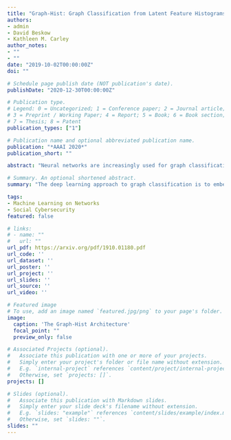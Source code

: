 ```yaml
---
title: "Graph-Hist: Graph Classification from Latent Feature Histograms with Application to Bot Detection"
authors:
- admin
- David Beskow
- Kathleen M. Carley
author_notes:
- ""
- ""
date: "2019-10-02T00:00:00Z"
doi: ""

# Schedule page publish date (NOT publication's date).
publishDate: "2020-12-30T00:00:00Z"

# Publication type.
# Legend: 0 = Uncategorized; 1 = Conference paper; 2 = Journal article;
# 3 = Preprint / Working Paper; 4 = Report; 5 = Book; 6 = Book section;
# 7 = Thesis; 8 = Patent
publication_types: ["1"]

# Publication name and optional abbreviated publication name.
publication: "*AAAI 2020*"
publication_short: ""

abstract: "Neural networks are increasingly used for graph classification in a variety of contexts. Social media is a critical application area in this space, however the characteristics of social media graphs differ from those seen in most popular benchmark datasets. Social networks tend to be large and sparse, while benchmarks are small and dense. Classically, large and sparse networks are analyzed by studying the distribution of local properties. Inspired by this, we introduce Graph-Hist: an end-to-end architecture that extracts a graph's latent local features, bins nodes together along 1-D cross sections of the feature space, and classifies the graph based on this multi-channel histogram. We show that Graph-Hist improves state of the art performance on true social media benchmark datasets, while still performing well on other benchmarks. Finally, we demonstrate Graph-Hist's performance by conducting bot detection in social media. While sophisticated bot and cyborg accounts increasingly evade traditional detection methods, they leave artificial artifacts in their conversational graph that are detected through graph classification. We apply Graph-Hist to classify these conversational graphs. In the process, we confirm that social media graphs are different than most baselines and that Graph-Hist outperforms existing bot-detection models."

# Summary. An optional shortened abstract.
summary: "The deep learning approach to graph classification is to embed nodes in a latent space, typically graph convolutions, and then to use these embeddings to make a single classification. The number of nodes may differ from one training example to the next, which poses a problem. We demonstrate that the node embedding distribution can be approximated using differentiable histograms. After the histograms are created, traditional convolutional layers can be used to classify the graph. This procedure leverages all available information, regardless of how the size of graphs vary. We demonstrate that this architecture gives incremental improvement for various benchmark datasets. We use this approach to classify bots on Twitter based on their communication graph. We find this classification technique generalizes better than previous methods, however sacrifices some precision."

tags:
- Machine Learning on Networks
- Social Cybersecurity
featured: false

# links:
# - name: ""
#   url: ""
url_pdf: https://arxiv.org/pdf/1910.01180.pdf
url_code: ''
url_dataset: ''
url_poster: ''
url_project: ''
url_slides: ''
url_source: ''
url_video: ''

# Featured image
# To use, add an image named `featured.jpg/png` to your page's folder. 
image:
  caption: 'The Graph-Hist Architecture'
  focal_point: ""
  preview_only: false

# Associated Projects (optional).
#   Associate this publication with one or more of your projects.
#   Simply enter your project's folder or file name without extension.
#   E.g. `internal-project` references `content/project/internal-project/index.md`.
#   Otherwise, set `projects: []`.
projects: []

# Slides (optional).
#   Associate this publication with Markdown slides.
#   Simply enter your slide deck's filename without extension.
#   E.g. `slides: "example"` references `content/slides/example/index.md`.
#   Otherwise, set `slides: ""`.
slides: ""
---
```

